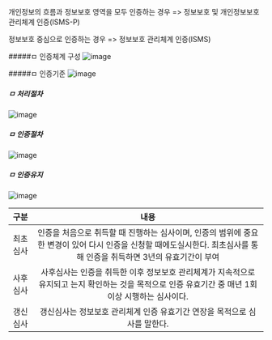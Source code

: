 개인정보의 흐름과 정보보호 영역을 모두 인증하는 경우
=> 정보보호 및 개인정보보호 관리체계 인증(ISMS-P)

정보보호 중심으로 인증하는 경우
=> 정보보호 관리체계 인증(ISMS)


#####ㅁ 인증체계 구성
![image](https://user-images.githubusercontent.com/62640332/136657174-793e0461-2b8e-42bb-b9b7-c8ec2feca545.png)

#####ㅁ 인증기준
![image](https://user-images.githubusercontent.com/62640332/136657189-b0e20ab7-4949-41e6-b04c-7fd3a8823b0d.png)

##### ㅁ 처리절차
![image](https://user-images.githubusercontent.com/62640332/136657156-68048740-9abb-4c35-b4a9-e18004b2913d.png)

##### ㅁ 인증절차
![image](https://user-images.githubusercontent.com/62640332/136648856-a6e1122a-1899-4250-8042-99d739268a58.png)

##### ㅁ 인증유지
![image](https://user-images.githubusercontent.com/62640332/136648872-bc8b9ca4-8536-4112-ae32-5d32004136c3.png)

|구분|내용|
|:---:|:---:|
|최초심사|인증을 처음으로 취득할 때 진행하는 심사이며, 인증의 범위에 중요한 변경이 있어 다시 인증을 신청할 때에도실시한다. 최초심사를 통해 인증을 취득하면 3년의 유효기간이 부여|
|사후심사|사후심사는 인증을 취득한 이후 정보보호 관리체계가 지속적으로 유지되고 는지 확인하는 것을 목적으로 인증 유효기간 중 매년 1회 이상 시행하는 심사이다.|
|갱신심사|갱신심사는 정보보호 관리체계 인증 유효기간 연장을 목적으로 심사를 말한다.|